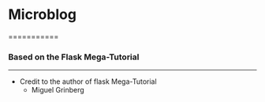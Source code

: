 # Microblog
===========

### Based on the Flask Mega-Tutorial
______

* Credit to the author of flask Mega-Tutorial
    * Miguel Grinberg
